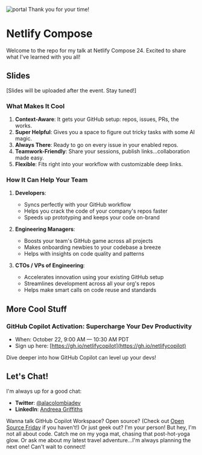 ![portal](https://github.com/user-attachments/assets/9c460e1b-9945-49e2-a226-25731a8f00ce)
Thank you for your time! 
# Netlify Compose

Welcome to the repo for my talk at Netlify Compose 24. Excited to share what I've learned with you all!

## Slides

[Slides will be uploaded after the event. Stay tuned!]




### What Makes It Cool

1. **Context-Aware**: It gets your GitHub setup: repos, issues, PRs, the works.
2. **Super Helpful**: Gives you a space to figure out tricky tasks with some AI magic.
3. **Always There**: Ready to go on every issue in your enabled repos.
4. **Teamwork-Friendly**: Share your sessions, publish links...collaboration made easy.
5. **Flexible**: Fits right into your workflow with customizable deep links.

### How It Can Help Your Team

1. **Developers**:
   - Syncs perfectly with your GitHub workflow
   - Helps you crack the code of your company's repos faster
   - Speeds up prototyping and keeps your code on-brand

2. **Engineering Managers**:
   - Boosts your team's GitHub game across all projects
   - Makes onboarding newbies to your codebase a breeze
   - Helps with insights on code quality and patterns

3. **CTOs / VPs of Engineering**:
   - Accelerates innovation using your existing GitHub setup
   - Streamlines development across all your org's repos
   - Helps make smart calls on code reuse and standards 

## More Cool Stuff

### GitHub Copilot Activation: Supercharge Your Dev Productivity
- When: October 22, 9:00 AM — 10:30 AM PDT
- Sign up here: [https://gh.io/netlifycopilot](https://gh.io/netlifycopilot)

Dive deeper into how GitHub Copilot can level up your devs!

## Let's Chat!

I'm always up for a good chat:

- **Twitter**: [@alacolombiadev](https://twitter.com/alacolombiadev)
- **LinkedIn**: [Andreea Griffiths](https://www.linkedin.com/in/alacolombiadev)

Wanna talk GitHub Copilot Workspace? Open source? (Check out [Open Source Friday](https://github.com/githubevents/open-source-friday) if you haven't!) Or just geek out? I'm your person!
But hey, I'm not all about code. Catch me on my yoga mat, chasing that post-hot-yoga glow. Or ask me about my latest travel adventure...I'm always planning the next one!
Can't wait to connect!​​​​​​​​​​​​​​​​